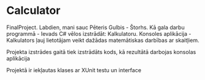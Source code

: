 ﻿# Calculator
FinalProject.
Labdien,
mani sauc Pēteris Gulbis - Štorhs.
Kā gala darbu programmā -  Ievads C# vēlos izstrādāt: Kalkulatoru.
Konsoles aplikācija -  Kalkulators ļauj lietotājam veikt dažādas matemātiskas darbības ar skaitļiem.

Projekta izstrādes gaitā tiek izstrādāts kods, kā rezultātā darbojas konsolas aplikācija

Projektā ir iekļautas klases ar XUnit testu un interface

